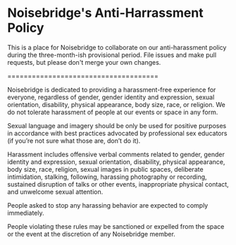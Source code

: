 Noisebridge's Anti-Harrassment Policy
=====================================

This is a place for Noisebridge to collaborate on our anti-harassment
policy during the three-month-ish provisional period. File issues and
make pull requests, but please don't merge your own changes.

=====================================

Noisebridge is dedicated to providing a harassment-free experience for
everyone, regardless of gender, gender identity and expression, sexual
orientation, disability, physical appearance, body size, race, or
religion. We do not tolerate harassment of people at our events or
space in any form.

Sexual language and imagery should be only be used for positive
purposes in accordance with best practices advocated by professional
sex educators (if you’re not sure what those are, don’t do it).

Harassment includes offensive verbal comments related to gender,
gender identity and expression, sexual orientation, disability,
physical appearance, body size, race, religion, sexual images in
public spaces, deliberate intimidation, stalking, following, harassing
photography or recording, sustained disruption of talks or other
events, inappropriate physical contact, and unwelcome sexual
attention.

People asked to stop any harassing behavior are expected to comply
immediately.

People violating these rules may be sanctioned or expelled from the
space or the event at the discretion of any Noisebridge member.
